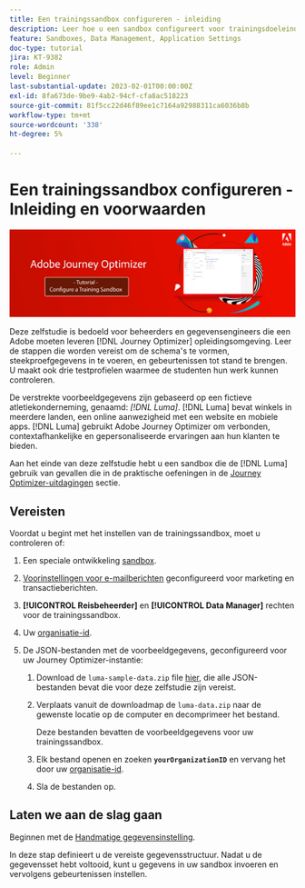 ```yaml
---
title: Een trainingssandbox configureren - inleiding
description: Leer hoe u een sandbox configureert voor trainingsdoeleinden. Ga door de stappen die worden vereist om de schema's te vormen, steekproefgegevens in te voeren, en gebeurtenissen tot stand te brengen.
feature: Sandboxes, Data Management, Application Settings
doc-type: tutorial
jira: KT-9382
role: Admin
level: Beginner
last-substantial-update: 2023-02-01T00:00:00Z
exl-id: 8fa673de-9be9-4ab2-94cf-cfa8ac518223
source-git-commit: 81f5cc22d46f89ee1c7164a92988311ca6036b8b
workflow-type: tm+mt
source-wordcount: '338'
ht-degree: 5%

---
```


# Een trainingssandbox configureren - Inleiding en voorwaarden

![Bannerzelfstudie - Een trainingssandbox configureren](./assets/ajo-banner-configure-training-sandbox.png)

Deze zelfstudie is bedoeld voor beheerders en gegevensengineers die een Adobe moeten leveren [!DNL Journey Optimizer] opleidingsomgeving. Leer de stappen die worden vereist om de schema&#39;s te vormen, steekproefgegevens in te voeren, en gebeurtenissen tot stand te brengen. U maakt ook drie testprofielen waarmee de studenten hun werk kunnen controleren.

De verstrekte voorbeeldgegevens zijn gebaseerd op een fictieve atletiekonderneming, genaamd: _[!DNL Luma]_. [!DNL Luma] bevat winkels in meerdere landen, een online aanwezigheid met een website en mobiele apps. [!DNL Luma] gebruikt Adobe Journey Optimizer om verbonden, contextafhankelijke en gepersonaliseerde ervaringen aan hun klanten te bieden.

Aan het einde van deze zelfstudie hebt u een sandbox die de [!DNL Luma] gebruik van gevallen die in de praktische oefeningen in de [Journey Optimizer-uitdagingen](/help/challenges/introduction-and-prerequisites.md) sectie.

## Vereisten

Voordat u begint met het instellen van de trainingssandbox, moet u controleren of:

1. Een speciale ontwikkeling [sandbox](https://experienceleague.adobe.com/docs/journey-optimizer-learn/tutorials/access-control/create-and-manage-sandboxes.html?lang=en).

1. [Voorinstellingen voor e-mailberichten](https://experienceleague.adobe.com/docs/journey-optimizer-learn/tutorials/configuration/channel-configuration/set-up-email-channel.html?lang=en) geconfigureerd voor marketing en transactieberichten.

1. **[!UICONTROL Reisbeheerder]** en **[!UICONTROL Data Manager]** rechten voor de trainingssandbox.

1. Uw [organisatie-id](https://experienceleague.adobe.com/docs/core-services/interface/administration/organizations.html?lang=nl).

1. De JSON-bestanden met de voorbeeldgegevens, geconfigureerd voor uw Journey Optimizer-instantie:

   1. Download de `luma-sample-data.zip` file [hier](/help/tutorial-configure-a-training-sandbox/assets/luma-data/luma-sample-data.zip), die alle JSON-bestanden bevat die voor deze zelfstudie zijn vereist.

   1. Verplaats vanuit de downloadmap de `luma-data.zip` naar de gewenste locatie op de computer en decomprimeer het bestand.

      Deze bestanden bevatten de voorbeeldgegevens voor uw trainingssandbox.

   1. Elk bestand openen en zoeken **`yourOrganizationID`** en vervang het door uw [organisatie-id](https://experienceleague.adobe.com/docs/core-services/interface/administration/organizations.html?lang=nl).

   1. Sla de bestanden op.

## Laten we aan de slag gaan

Beginnen met de [Handmatige gegevensinstelling](/help/tutorial-configure-a-training-sandbox/manual-data-set-up.md).

In deze stap definieert u de vereiste gegevensstructuur. Nadat u de gegevensset hebt voltooid, kunt u gegevens in uw sandbox invoeren en vervolgens gebeurtenissen instellen.
